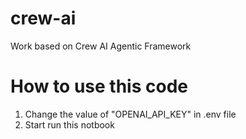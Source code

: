 # crew-ai
Work based on Crew AI Agentic Framework

# How to use this code
1. Change the value of "OPENAI_API_KEY" in .env file
2. Start run this notbook
